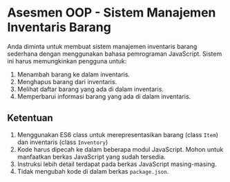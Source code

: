 # Asesmen OOP - Sistem Manajemen Inventaris Barang

Anda diminta untuk membuat sistem manajemen inventaris barang sederhana dengan
menggunakan bahasa pemrograman JavaScript. Sistem ini harus memungkinkan
pengguna untuk:

1. Menambah barang ke dalam inventaris.
2. Menghapus barang dari inventaris.
3. Melihat daftar barang yang ada di dalam inventaris.
4. Memperbarui informasi barang yang ada di dalam inventaris.

## Ketentuan

1. Menggunakan ES6 class untuk merepresentasikan barang (class `Item`) dan
   inventaris (class `Inventory`)
2. Kode harus dipecah ke dalam beberapa modul JavaScript. Mohon untuk manfaatkan
   berkas JavaScript yang sudah tersedia.
3. Instruksi lebih detail terdapat pada berkas JavaScript masing-masing.
4. Tidak mengubah kode di dalam berkas `package.json`.
